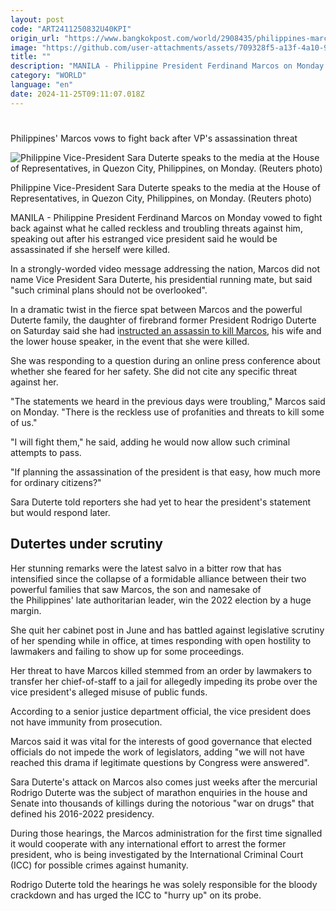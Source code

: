 ```yaml
---
layout: post
code: "ART2411250832U40KPI"
origin_url: "https://www.bangkokpost.com/world/2908435/philippines-marcos-vows-to-fight-back-after-vps-assassination-threat"
image: "https://github.com/user-attachments/assets/709328f5-a13f-4a10-9927-675f21886df9"
title: ""
description: "MANILA - Philippine President Ferdinand Marcos on Monday vowed to fight back against what he called reckless and troubling threats against him, speaking out after his estranged vice president said he would be assassinated if she herself were killed."
category: "WORLD"
language: "en"
date: 2024-11-25T09:11:07.018Z
---
```


# 

Philippines' Marcos vows to fight back after VP's assassination threat

![Philippine Vice-President Sara Duterte speaks to the media at the House of Representatives, in Quezon City, Philippines, on Monday. (Reuters photo)](https://github.com/user-attachments/assets/ffbb7858-6e28-4c92-8284-e75381f44a4c)

Philippine Vice-President Sara Duterte speaks to the media at the House of Representatives, in Quezon City, Philippines, on Monday. (Reuters photo)

MANILA - Philippine President Ferdinand Marcos on Monday vowed to fight back against what he called reckless and troubling threats against him, speaking out after his estranged vice president said he would be assassinated if she herself were killed.

In a strongly-worded video message addressing the nation, Marcos did not name Vice President Sara Duterte, his presidential running mate, but said "such criminal plans should not be overlooked".

In a dramatic twist in the fierce spat between Marcos and the powerful Duterte family, the daughter of firebrand former President Rodrigo Duterte on Saturday said she had i[nstructed an assassin to kill Marcos](https://www.bangkokpost.com/world/2907805/philippine-vps-assassination-threat-against-president-affects-national-security), his wife and the lower house speaker, in the event that she were killed.

She was responding to a question during an online press conference about whether she feared for her safety. She did not cite any specific threat against her.

"The statements we heard in the previous days were troubling," Marcos said on Monday. "There is the reckless use of profanities and threats to kill some of us."

"I will fight them," he said, adding he would now allow such criminal attempts to pass.

"If planning the assassination of the president is that easy, how much more for ordinary citizens?"

Sara Duterte told reporters she had yet to hear the president's statement but would respond later.

Dutertes under scrutiny
-----------------------

Her stunning remarks were the latest salvo in a bitter row that has intensified since the collapse of a formidable alliance between their two powerful families that saw Marcos, the son and namesake of the Philippines' late authoritarian leader, win the 2022 election by a huge margin.

She quit her cabinet post in June and has battled against legislative scrutiny of her spending while in office, at times responding with open hostility to lawmakers and failing to show up for some proceedings.

Her threat to have Marcos killed stemmed from an order by lawmakers to transfer her chief-of-staff to a jail for allegedly impeding its probe over the vice president's alleged misuse of public funds.

According to a senior justice department official, the vice president does not have immunity from prosecution.

Marcos said it was vital for the interests of good governance that elected officials do not impede the work of legislators, adding "we will not have reached this drama if legitimate questions by Congress were answered".

Sara Duterte's attack on Marcos also comes just weeks after the mercurial Rodrigo Duterte was the subject of marathon enquiries in the house and Senate into thousands of killings during the notorious "war on drugs" that defined his 2016-2022 presidency.

During those hearings, the Marcos administration for the first time signalled it would cooperate with any international effort to arrest the former president, who is being investigated by the International Criminal Court (ICC) for possible crimes against humanity.

Rodrigo Duterte told the hearings he was solely responsible for the bloody crackdown and has urged the ICC to "hurry up" on its probe.